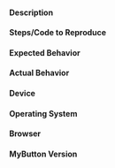 #### Description

#### Steps/Code to Reproduce

#### Expected Behavior

#### Actual Behavior

#### Device

#### Operating System

#### Browser

#### **MyButton** Version

